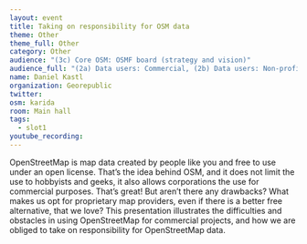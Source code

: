 ```yaml
---
layout: event
title: Taking on responsibility for OSM data
theme: Other
theme_full: Other
category: Other
audience: "(3c) Core OSM: OSMF board (strategy and vision)"
audience_full: "(2a) Data users: Commercial, (2b) Data users: Non-profit and public service"
name: Daniel Kastl
organization: Georepublic
twitter: 
osm: karida
room: Main hall
tags:
  - slot1
youtube_recording: 
---
```

OpenStreetMap is map data created by people like you and free to use under an open license. That’s the idea behind OSM, and it does not limit the use to hobbyists and geeks, it also allows corporations the use for commercial purposes. That’s great!
But aren’t there any drawbacks? What makes us opt for proprietary map providers, even if there is a better free alternative, that we love?
This presentation illustrates the difficulties and obstacles in using OpenStreetMap for commercial projects, and how we are obliged to take on responsibility for OpenStreetMap data.
